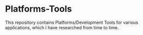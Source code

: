 # Platforms-Tools
This repository contains Platforms/Development Tools for various applications, which I have researched from time to time.
